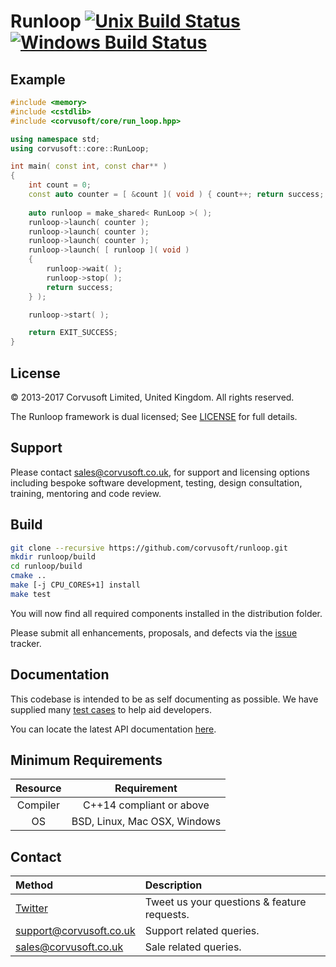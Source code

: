 Runloop [![Unix Build Status](https://travis-ci.org/Corvusoft/runloop.svg?branch=master)](https://travis-ci.org/corvusoft/runloop)
[![Windows Build Status](https://ci.appveyor.com/api/projects/status/99j5k44bcl2o3e23/branch/master?svg=true)](https://ci.appveyor.com/project/corvusoft/runloop/branch/master)
=============================================================================================================================

Example
-------

```C++
#include <memory>
#include <cstdlib>
#include <corvusoft/core/run_loop.hpp>

using namespace std;
using corvusoft::core::RunLoop;

int main( const int, const char** )
{
    int count = 0;
    const auto counter = [ &count ]( void ) { count++; return success; };
            
    auto runloop = make_shared< RunLoop >( );
    runloop->launch( counter );
    runloop->launch( counter );
    runloop->launch( counter );
    runloop->launch( [ runloop ]( void )
    {
        runloop->wait( );
        runloop->stop( );
        return success;
    } );

    runloop->start( );

    return EXIT_SUCCESS;
}
```

License
-------

&copy; 2013-2017 Corvusoft Limited, United Kingdom. All rights reserved.

The Runloop framework is dual licensed; See [LICENSE](LICENSE) for full details.

Support
-------

Please contact sales@corvusoft.co.uk, for support and licensing options including bespoke software development, testing, design consultation, training, mentoring and code review.

Build
-----

```bash
git clone --recursive https://github.com/corvusoft/runloop.git
mkdir runloop/build
cd runloop/build
cmake ..
make [-j CPU_CORES+1] install
make test
```

You will now find all required components installed in the distribution folder.

Please submit all enhancements, proposals, and defects via the [issue](http://github.com/corvusoft/restbed/issues) tracker.

Documentation
-------------

This codebase is intended to be as self documenting as possible. We have supplied many [test cases](https://github.com/corvusoft/restbed/tree/master/test) to help aid developers.

You can locate the latest API documentation [here](https://github.com/Corvusoft/runloop/tree/master/documentation).

Minimum Requirements
--------------------

| Resource | Requirement                                     |
|:--------:|:-----------------------------------------------:|
| Compiler |            C++14 compliant or above             |
|    OS    |          BSD, Linux, Mac OSX, Windows           |

Contact
-------

| Method                                      | Description                                 |
|:--------------------------------------------|:--------------------------------------------|
| [Twitter](http://www.twitter.com/corvusoft) | Tweet us your questions & feature requests. |
| support@corvusoft.co.uk                     | Support related queries.                    |
| sales@corvusoft.co.uk                       | Sale related queries.                       |

